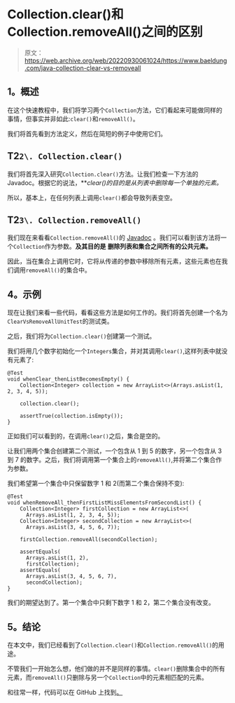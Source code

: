 # Collection.clear()和 Collection.removeAll()之间的区别

> 原文：<https://web.archive.org/web/20220930061024/https://www.baeldung.com/java-collection-clear-vs-removeall>

## **1。概述**

在这个快速教程中，我们将学习两个`Collection`方法，它们看起来可能做同样的事情，但事实并非如此:`clear()`和`removeAll()`。

我们将首先看到方法定义，然后在简短的例子中使用它们。

## **T2`2\. Collection.clear()`**

我们将首先深入研究`Collection.clear()`方法。让我们检查一下方法的 Javadoc。根据它的说法，***clear()*的目的是从列表中删除每一个单独的元素。**

所以，基本上，在任何列表上调用`clear()`都会导致列表变空。

## **T2`3\. Collection.removeAll()`**

我们现在来看看`Collection.removeAll()`的 [Javadoc](https://web.archive.org/web/20220626195156/https://docs.oracle.com/en/java/javase/11/docs/api/java.base/java/util/Collection.html#removeAll(java.util.Collection)) 。我们可以看到该方法将一个`Collection`作为参数。**及其目的是** **删除列表和集合之间所有的公共元素。**

因此，当在集合上调用它时，它将从传递的参数中移除所有元素，这些元素也在我们调用`removeAll()`的集合中。

## **4。示例**

现在让我们来看一些代码，看看这些方法是如何工作的。我们将首先创建一个名为`ClearVsRemoveAllUnitTest`的测试类。

之后，我们将为`Collection.clear()`创建第一个测试。

我们将用几个数字初始化一个`Integers`集合，并对其调用`clear()`,这样列表中就没有元素了:

```
@Test
void whenClear_thenListBecomesEmpty() {
    Collection<Integer> collection = new ArrayList<>(Arrays.asList(1, 2, 3, 4, 5));

    collection.clear();

    assertTrue(collection.isEmpty());
}
```

正如我们可以看到的，在调用`clear()`之后，集合是空的。

让我们用两个集合创建第二个测试，一个包含从 1 到 5 的数字，另一个包含从 3 到 7 的数字。之后，我们将调用第一个集合上的`removeAll()`,并将第二个集合作为参数。

我们希望第一个集合中只保留数字 1 和 2(而第二个集合保持不变):

```
@Test
void whenRemoveAll_thenFirstListMissElementsFromSecondList() {
    Collection<Integer> firstCollection = new ArrayList<>(
      Arrays.asList(1, 2, 3, 4, 5));
    Collection<Integer> secondCollection = new ArrayList<>(
      Arrays.asList(3, 4, 5, 6, 7));

    firstCollection.removeAll(secondCollection);

    assertEquals(
      Arrays.asList(1, 2), 
      firstCollection);
    assertEquals(
      Arrays.asList(3, 4, 5, 6, 7), 
      secondCollection);
}
```

我们的期望达到了。第一个集合中只剩下数字 1 和 2，第二个集合没有改变。

## **5。结论**

在本文中，我们已经看到了`Collection.clear()`和`Collection.removeAll()`的用途。

不管我们一开始怎么想，他们做的并不是同样的事情。`clear()`删除集合中的所有元素，而`removeAll()`只删除与另一个`Collection`中的元素相匹配的元素。

和往常一样，代码可以在 GitHub 上找到[。](https://web.archive.org/web/20220626195156/https://github.com/eugenp/tutorials/tree/master/core-java-modules/core-java-collections-3)